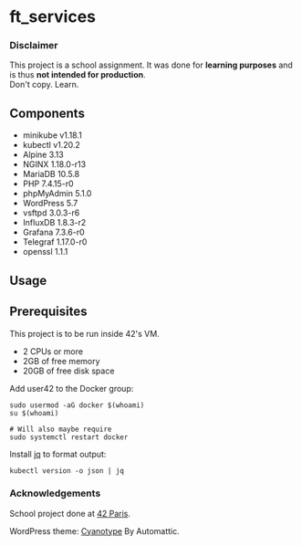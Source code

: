 # ft_services

### Disclaimer

This project is a school assignment. It was done for **learning purposes** and is thus **not intended for production**.  
Don't copy. Learn.  

## Components

- minikube v1.18.1
- kubectl v1.20.2
- Alpine 3.13
- NGINX 1.18.0-r13
- MariaDB 10.5.8
- PHP 7.4.15-r0
- phpMyAdmin 5.1.0
- WordPress 5.7
- vsftpd 3.0.3-r6
- InfluxDB 1.8.3-r2
- Grafana 7.3.6-r0
- Telegraf 1.17.0-r0
- openssl 1.1.1

## Usage

## Prerequisites

This project is to be run inside 42's VM.

- 2 CPUs or more
- 2GB of free memory
- 20GB of free disk space

Add user42 to the Docker group:

```console
sudo usermod -aG docker $(whoami)
su $(whoami)

# Will also maybe require
sudo systemctl restart docker
```

Install [jq](https://stedolan.github.io/jq/) to format output:

```console
kubectl version -o json | jq
```

### Acknowledgements

School project done at [42 Paris](https://www.42.fr).

WordPress theme: [Cyanotype](https://wordpress.org/themes/cyanotype/) By Automattic.

